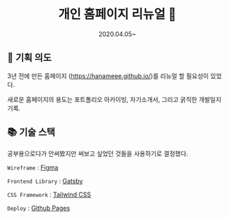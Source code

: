 <h1 align="center">
  개인 홈페이지 리뉴얼 🥳
</h1>
<p align="center">
  2020.04.05~
</p>

## 🚀 기획 의도

3년 전에 만든 홈페이지 (https://hanameee.github.io/)를 리뉴얼 할 필요성이 있었다.

새로운 홈페이지의 용도는 포트폴리오 아카이빙, 자기소개서, 그리고 굵직한 개발일지 기록.

## 📚 기술 스택

공부용으로다가 안써봤지만 써보고 싶었던 것들을 사용하기로 결정했다.

`Wireframe` : [Figma](https://www.figma.com/wireframe-tool/)

`Frontend Library` : [Gatsby](https://www.gatsbyjs.org/)

`CSS Framework` : [Tailwind CSS](https://tailwindcss.com/)

`Deploy` : [Github Pages](https://pages.github.com/)
